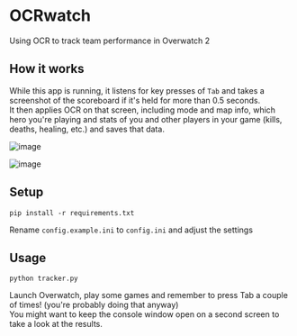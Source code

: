# OCRwatch
Using OCR to track team performance in Overwatch 2

## How it works
While this app is running, it listens for key presses of `Tab` and takes a screenshot of the scoreboard if it's held for more than 0.5 seconds.  
It then applies OCR on that screen, including mode and map info, which hero you're playing and stats of you and other players in your game (kills, deaths, healing, etc.) and saves that data.

![image](https://user-images.githubusercontent.com/6525296/197821711-60773e50-ae40-4565-9970-436d10cbce9f.png)


![image](https://user-images.githubusercontent.com/6525296/197821504-7d1cf908-e92b-48ac-a902-02763f6b319d.png)


## Setup
```
pip install -r requirements.txt
```

Rename `config.example.ini` to `config.ini` and adjust the settings


## Usage
```
python tracker.py
```

Launch Overwatch, play some games and remember to press Tab a couple of times! (you're probably doing that anyway)  
You might want to keep the console window open on a second screen to take a look at the results.